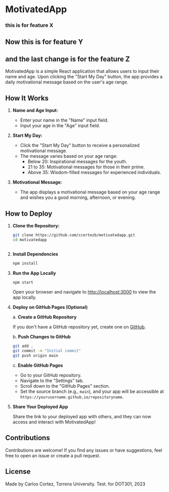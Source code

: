 # MotivatedApp
### this is for feature X

## Now this is for feature Y

## and the last change is for the feature Z

MotivatedApp is a simple React application that allows users to input their name and age. Upon clicking the "Start My Day" button, the app provides a daily motivational message based on the user's age range.

## How It Works

1. **Name and Age Input:**
   - Enter your name in the "Name" input field.
   - Input your age in the "Age" input field.

2. **Start My Day:**
   - Click the "Start My Day" button to receive a personalized motivational message.
   - The message varies based on your age range:
     - Below 20: Inspirational messages for the youth.
     - 21 to 35: Motivational messages for those in their prime.
     - Above 35: Wisdom-filled messages for experienced individuals.

3. **Motivational Message:**
   - The app displays a motivational message based on your age range and wishes you a good morning, afternoon, or evening.

## How to Deploy

1. **Clone the Repository:**
   ```bash
   git clone https://github.com/ccortezb/motivatedapp.git
   cd motivatedapp



2. **Install Dependencies**

    ```bash
    npm install
    ```

3. **Run the App Locally**

    ```bash
    npm start
    ```

    Open your browser and navigate to [http://localhost:3000](http://localhost:3000) to view the app locally.

4. **Deploy on GitHub Pages (Optional)**

   a. **Create a GitHub Repository**

   If you don't have a GitHub repository yet, create one on [GitHub](https://github.com/).

   b. **Push Changes to GitHub**

    ```bash
    git add .
    git commit -m "Initial commit"
    git push origin main
    ```

   c. **Enable GitHub Pages**

    - Go to your GitHub repository.
    - Navigate to the "Settings" tab.
    - Scroll down to the "GitHub Pages" section.
    - Set the source branch (e.g., `main`), and your app will be accessible at `https://yourusername.github.io/repositoryname`.

5. **Share Your Deployed App**

    Share the link to your deployed app with others, and they can now access and interact with MotivatedApp!

## Contributions

Contributions are welcome! If you find any issues or have suggestions, feel free to open an issue or create a pull request.

## License

Made by Carlos Cortez, Torrens University. Test. for DOT301, 2023
